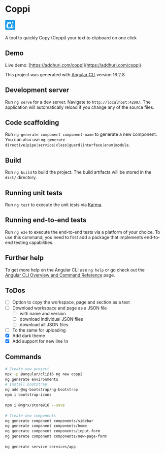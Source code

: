 # Coppi

![Coppi Web App Logo](src/assets/favicon-32x32.png)

A tool to quickly Copy (Coppi) your text to clipboard on one click

## Demo

Live demo: [https://addhuri.com/coppi](https://addhuri.com/coppi)

This project was generated with [Angular CLI](https://github.com/angular/angular-cli) version 16.2.8.

## Development server

Run `ng serve` for a dev server. Navigate to `http://localhost:4200/`. The application will automatically reload if you change any of the source files.

## Code scaffolding

Run `ng generate component component-name` to generate a new component. You can also use `ng generate directive|pipe|service|class|guard|interface|enum|module`.

## Build

Run `ng build` to build the project. The build artifacts will be stored in the `dist/` directory.

## Running unit tests

Run `ng test` to execute the unit tests via [Karma](https://karma-runner.github.io).

## Running end-to-end tests

Run `ng e2e` to execute the end-to-end tests via a platform of your choice. To use this command, you need to first add a package that implements end-to-end testing capabilities.

## Further help

To get more help on the Angular CLI use `ng help` or go check out the [Angular CLI Overview and Command Reference](https://angular.io/cli) page.

## ToDos

- [ ] Option to copy the workspace, page and section as a text
- [ ] Download workspace and page as a JSON file
  - [ ] with name and version
  - [ ] download individual JSON files
  - [ ] download all JSON files
- [ ] To the same for uploading
- [x] Add dark theme
- [x] Add support for new line \n

## Commands

```bash
# Create new project
npx -p @angular/cli@16 ng new coppi
ng generate environments
# Install bootstrap
ng add @ng-bootstrap/ng-bootstrap
npm i bootstrap-icons

npm i @ngrx/store@16 --save

# Create new components
ng generate component components/sidebar
ng generate component components/home
ng generate component components/input-form
ng generate component components/new-page-form

ng generate service services/app
```
